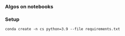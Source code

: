 ### Algos on notebooks

### Setup 

```shell
conda create -n cs python=3.9 --file requirements.txt
```

